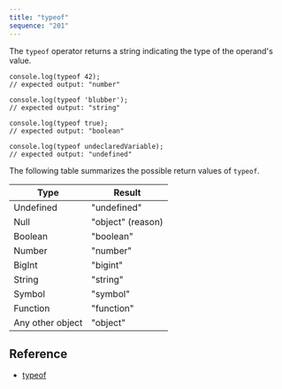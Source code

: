 ```yaml
---
title: "typeof"
sequence: "201"
---
```


The `typeof` operator returns a string indicating the type of the operand's value.

```text
console.log(typeof 42);
// expected output: "number"

console.log(typeof 'blubber');
// expected output: "string"

console.log(typeof true);
// expected output: "boolean"

console.log(typeof undeclaredVariable);
// expected output: "undefined"
```

The following table summarizes the possible return values of `typeof`.

| Type             | Result            |
|------------------|-------------------|
| Undefined        | "undefined"       |
| Null             | "object" (reason) |
| Boolean          | "boolean"         |
| Number           | "number"          |
| BigInt           | "bigint"          |
| String           | "string"          |
| Symbol           | "symbol"          |
| Function         | "function"        |
| Any other object | "object"          |

## Reference

- [typeof](https://developer.mozilla.org/en-US/docs/Web/JavaScript/Reference/Operators/typeof)
